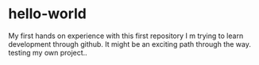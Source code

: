 # hello-world
My first hands on experience with this first repository
I m trying to learn development through github.
It might be an exciting path through the way.
testing my own project..
